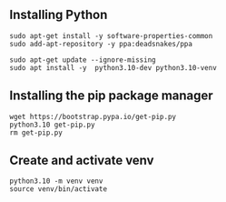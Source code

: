 ## Installing Python
```
sudo apt-get install -y software-properties-common
sudo add-apt-repository -y ppa:deadsnakes/ppa
```

```
sudo apt-get update --ignore-missing
sudo apt install -y  python3.10-dev python3.10-venv
```

## Installing the pip package manager
```
wget https://bootstrap.pypa.io/get-pip.py
python3.10 get-pip.py
rm get-pip.py
```

## Create and activate venv
```
python3.10 -m venv venv
source venv/bin/activate
```
